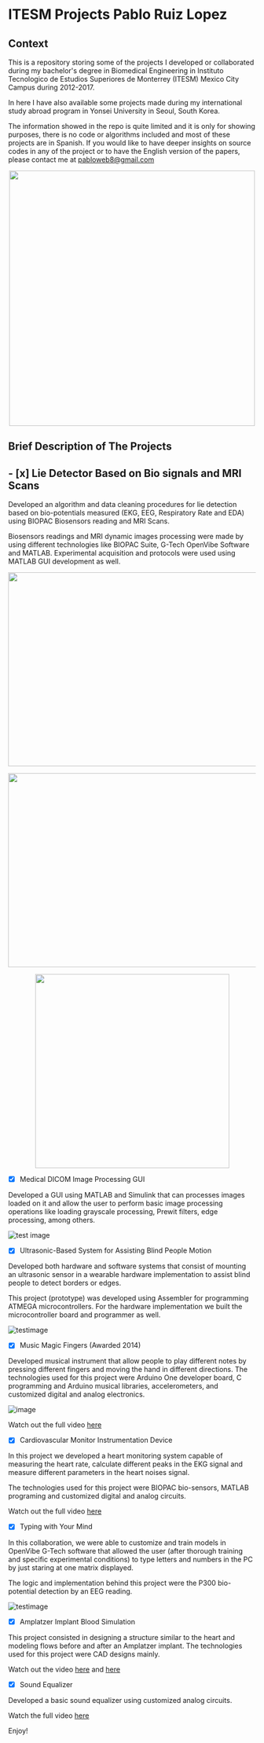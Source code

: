 # ITESM Projects Pablo Ruiz Lopez

## Context

This is a repository storing some of the projects I developed or collaborated during my bachelor's degree in Biomedical Engineering in Instituto Tecnologico de Estudios Superiores de Monterrey (ITESM) Mexico City Campus during 2012-2017. 

In here I have also available some projects made during my international study abroad program in Yonsei University in Seoul, South Korea. 

The information showed in the repo is quite limited and it is only for showing purposes, there is no code or algorithms included and most of these projects are in Spanish. If you would like to have deeper insights on source codes in any of the project or to have the English version of the papers, please contact me at pabloweb8@gmail.com

<p align="center">
	<img src="https://github.com/pablo-git8/ITESM-Projects/blob/main/Images/LD.jpeg" width="500" height="520">
</p>


## Brief Description of The Projects

## - [x] Lie Detector Based on Bio signals and MRI Scans

Developed an algorithm and data cleaning procedures for lie detection based on bio-potentials measured (EKG, EEG, Respiratory Rate and EDA) using BIOPAC Biosensors reading and MRI Scans. 

Biosensors readings and MRI dynamic images processing were made by using different technologies like BIOPAC Suite, G-Tech OpenVibe Software and MATLAB. Experimental acquisition and protocols were used using MATLAB GUI development as well.

<p align="center">
	<img src="https://github.com/pablo-git8/ITESM-Projects/blob/main/Images/MRI.jpeg" width="604" height="395">
</p>
<p align="center">
	<img src="https://github.com/pablo-git8/ITESM-Projects/blob/main/Images/LD1.jpeg" width="604" height="395">
</p>
<p align="center">
	<img src="https://github.com/pablo-git8/ITESM-Projects/blob/main/Images/LD2.jpeg width="604" height="395">
</p>

- [x] Medical DICOM Image Processing GUI

Developed a GUI using MATLAB and Simulink that can processes images loaded on it and allow the user to perform basic image processing operations like loading grayscale processing, Prewit filters, edge processing, among others. 

![test image](https://github.com/pablo-git8/ITESM-Projects/blob/main/Images/MGUI.jpg)

- [x] Ultrasonic-Based System for Assisting Blind People Motion

Developed both hardware and software systems that consist of mounting an ultrasonic sensor in a wearable hardware implementation to assist blind people to detect borders or edges. 

This project (prototype) was developed using Assembler for programming ATMEGA microcontrollers. For the hardware implementation we built the microcontroller board and programmer as well.

![testimage](https://github.com/pablo-git8/ITESM-Projects/blob/main/Images/BPA.png)

- [x] Music Magic Fingers (Awarded 2014)

Developed musical instrument that allow people to play different notes by pressing different fingers and moving the hand in different directions. The technologies used for this project were Arduino One developer board, C programming and Arduino musical libraries, accelerometers, and customized digital and analog electronics.

![image](https://github.com/pablo-git8/ITESM-Projects/blob/main/Images/MMG.jpg)

Watch out the full video [here](https://www.youtube.com/watch?v=HAsGWOJJp3k) 

- [x] Cardiovascular Monitor Instrumentation Device

In this project we developed a heart monitoring system capable of measuring the heart rate, calculate different peaks in the EKG signal and measure different parameters in the heart noises signal.

The technologies used for this project were BIOPAC bio-sensors, MATLAB programing and customized digital and analog circuits.

Watch out the full video [here](https://www.youtube.com/watch?v=KNpJoUMLRsY)

- [x] Typing with Your Mind

In this collaboration, we were able to customize and train models in OpenVibe G-Tech software that allowed the user (after thorough training and specific experimental conditions) to type letters and numbers in the PC by just staring at one matrix displayed. 

The logic and implementation behind this project were the P300 bio-potential detection by an EEG reading.

![testimage]()

- [x] Amplatzer Implant Blood Simulation

This project consisted in designing a structure similar to the heart and modeling flows before and after an Amplatzer implant. The technologies used for this project were CAD designs mainly.

Watch out the video [here](https://www.youtube.com/watch?v=6OjiRnmKhGo) and [here](https://www.youtube.com/watch?v=mZ9fY0E-GO8)

- [x] Sound Equalizer

Developed a basic sound equalizer using customized analog circuits. 

Watch the full video [here](https://www.youtube.com/watch?v=jEPQHnrXVt4)

Enjoy!
